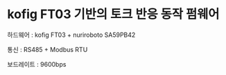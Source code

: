 # kofig FT03 기반의 토크 반응 동작 펌웨어

하드웨어 : kofig FT03 + nuriroboto SA59PB42 

통신 : RS485 + Modbus RTU

보드레이트 : 9600bps
